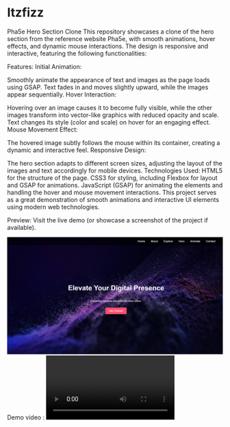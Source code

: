 # Itzfizz
Pha5e Hero Section Clone This repository showcases a clone of the hero section from the reference website Pha5e, with smooth animations, hover effects, and dynamic mouse interactions.
The design is responsive and interactive, featuring the following functionalities:

Features:
Initial Animation:

Smoothly animate the appearance of text and images as the page loads using GSAP.
Text fades in and moves slightly upward, while the images appear sequentially.
Hover Interaction:

Hovering over an image causes it to become fully visible, while the other images transform into vector-like graphics with reduced opacity and scale.
Text changes its style (color and scale) on hover for an engaging effect.
Mouse Movement Effect:

The hovered image subtly follows the mouse within its container, creating a dynamic and interactive feel.
Responsive Design:

The hero section adapts to different screen sizes, adjusting the layout of the images and text accordingly for mobile devices.
Technologies Used:
HTML5 for the structure of the page.
CSS3 for styling, including Flexbox for layout and GSAP for animations.
JavaScript (GSAP) for animating the elements and handling the hover and mouse movement interactions.
This project serves as a great demonstration of smooth animations and interactive UI elements using modern web technologies.

Preview:
Visit the live demo (or showcase a screenshot of the project if available).

![image alt](https://github.com/sridinesh04/Itzfizz/blob/2ad92c1058c17d7639297c7e4edaf5a5dbec6d75/Screenshot%202025-02-17%20190331.png)
Demo video :
![image_alt](https://github.com/sridinesh04/Itzfizz/blob/9a69c79be7668e8536b2a8c49335766efc9c74ab/Screen%20Recording%202025-02-17%20190311.mp4)
